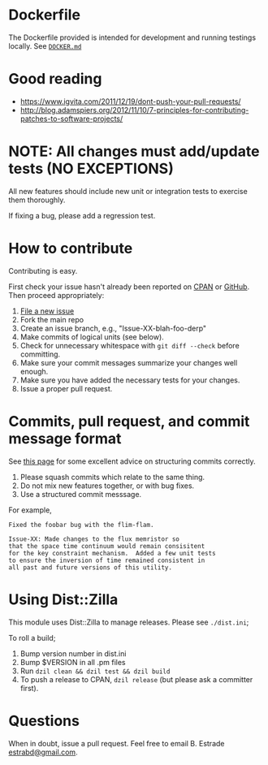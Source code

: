 # Dockerfile

The Dockerfile provided is intended for development and running testings locally. See
[`DOCKER.md`](DOCKER.md)

# Good reading

- https://www.igvita.com/2011/12/19/dont-push-your-pull-requests/
- http://blog.adamspiers.org/2012/11/10/7-principles-for-contributing-patches-to-software-projects/

# NOTE: All changes must add/update tests (NO EXCEPTIONS)

All new features should include new unit or integration tests to exercise them thoroughly.

If fixing a bug, please add a regression test.

# How to contribute

Contributing is easy.

First check your issue hasn't already been reported on
[CPAN](https://rt.cpan.org/Public/Dist/Display.html?Name=MySQL-Diff)
or [GitHub](https://github.com/aspiers/mysqldiff/issues).  Then
proceed appropriately:

1. [File a new issue](https://github.com/aspiers/mysqldiff/issues/new)
2. Fork the main repo
3. Create an issue branch, e.g., "Issue-XX-blah-foo-derp"
4. Make commits of logical units (see below).
5. Check for unnecessary whitespace with `git diff --check` before committing.
6. Make sure your commit messages summarize your changes well enough.
7. Make sure you have added the necessary tests for your changes.
8. Issue a proper pull request.

# Commits, pull request, and commit message format

See [this page](https://wiki.openstack.org/wiki/GitCommitMessages#Structural_split_of_changes)
for some excellent advice on structuring commits correctly.

1. Please squash commits which relate to the same thing.
2. Do not mix new features together, or with bug fixes.
3. Use a structured commit messsage.

For example,

    Fixed the foobar bug with the flim-flam.

    Issue-XX: Made changes to the flux memristor so
    that the space time continuum would remain consisitent
    for the key constraint mechanism.  Added a few unit tests
    to ensure the inversion of time remained consistent in
    all past and future versions of this utility.

# Using Dist::Zilla

This module uses Dist::Zilla to manage releases. Please see `./dist.ini`;

To roll a build;

1. Bump version number in dist.ini
2. Bump $VERSION in all .pm files
3. Run `dzil clean && dzil test && dzil build`
4. To push a release to CPAN, `dzil release` (but please ask a committer first). 

# Questions

When in doubt, issue a pull request. Feel free to email B. Estrade <estrabd@gmail.com>.

